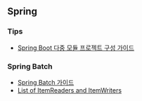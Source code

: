 ## Spring

### Tips

-   [Spring Boot 다중 모듈 프로젝트 구성 가이드](https://github.com/ihoneymon/multi-module)

### Spring Batch

-   [Spring Batch 가이드](https://jojoldu.tistory.com/324?category=902551)
-   [List of ItemReaders and ItemWriters](https://docs.spring.io/spring-batch/docs/current/reference/html/appendix.html)
